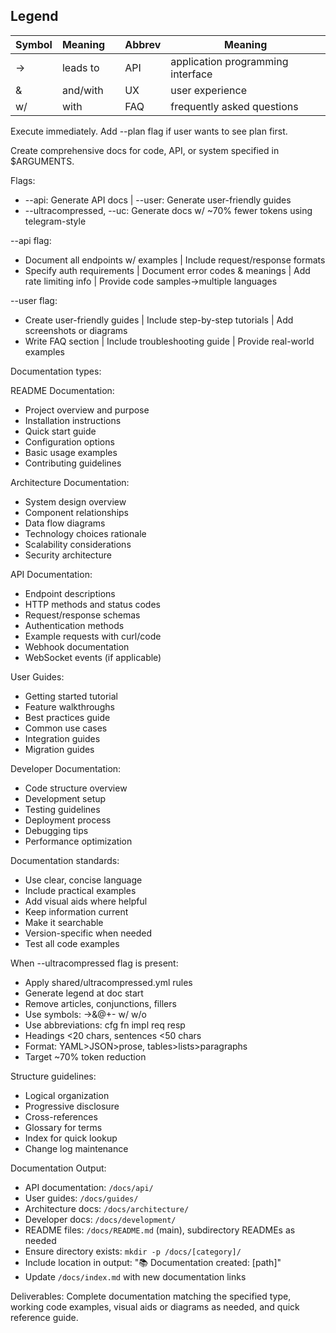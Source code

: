 ## Legend
| Symbol | Meaning | | Abbrev | Meaning |
|--------|---------|---|--------|---------|
| → | leads to | | API | application programming interface |
| & | and/with | | UX | user experience |
| w/ | with | | FAQ | frequently asked questions |

Execute immediately. Add --plan flag if user wants to see plan first.

Create comprehensive docs for code, API, or system specified in $ARGUMENTS.

Flags:
- --api: Generate API docs | --user: Generate user-friendly guides
- --ultracompressed, --uc: Generate docs w/ ~70% fewer tokens using telegram-style

--api flag:
- Document all endpoints w/ examples | Include request/response formats
- Specify auth requirements | Document error codes & meanings | Add rate limiting info | Provide code samples→multiple languages

--user flag:
- Create user-friendly guides | Include step-by-step tutorials | Add screenshots or diagrams
- Write FAQ section | Include troubleshooting guide | Provide real-world examples

Documentation types:

README Documentation:
- Project overview and purpose
- Installation instructions
- Quick start guide
- Configuration options
- Basic usage examples
- Contributing guidelines

Architecture Documentation:
- System design overview
- Component relationships
- Data flow diagrams
- Technology choices rationale
- Scalability considerations
- Security architecture

API Documentation:
- Endpoint descriptions
- HTTP methods and status codes
- Request/response schemas
- Authentication methods
- Example requests with curl/code
- Webhook documentation
- WebSocket events (if applicable)

User Guides:
- Getting started tutorial
- Feature walkthroughs
- Best practices guide
- Common use cases
- Integration guides
- Migration guides

Developer Documentation:
- Code structure overview
- Development setup
- Testing guidelines
- Deployment process
- Debugging tips
- Performance optimization

Documentation standards:
- Use clear, concise language
- Include practical examples
- Add visual aids where helpful
- Keep information current
- Make it searchable
- Version-specific when needed
- Test all code examples

When --ultracompressed flag is present:
- Apply shared/ultracompressed.yml rules
- Generate legend at doc start
- Remove articles, conjunctions, fillers
- Use symbols: →&@+- w/ w/o
- Use abbreviations: cfg fn impl req resp
- Headings <20 chars, sentences <50 chars
- Format: YAML>JSON>prose, tables>lists>paragraphs
- Target ~70% token reduction

Structure guidelines:
- Logical organization
- Progressive disclosure
- Cross-references
- Glossary for terms
- Index for quick lookup
- Change log maintenance

Documentation Output:
- API documentation: `/docs/api/`
- User guides: `/docs/guides/`
- Architecture docs: `/docs/architecture/`
- Developer docs: `/docs/development/`
- README files: `/docs/README.md` (main), subdirectory READMEs as needed
- Ensure directory exists: `mkdir -p /docs/[category]/`
- Include location in output: "📚 Documentation created: [path]"
- Update `/docs/index.md` with new documentation links

Deliverables: Complete documentation matching the specified type, working code examples, visual aids or diagrams as needed, and quick reference guide.
